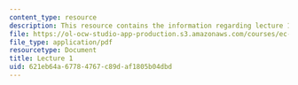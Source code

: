```yaml
---
content_type: resource
description: This resource contains the information regarding lecture 1.
file: https://ol-ocw-studio-app-production.s3.amazonaws.com/courses/ec-710-d-lab-medical-technologies-for-the-developing-world-spring-2010/621eb64a67784767c89daf1805b04dbd_MITEC_710S10_lecture1_OCW.pdf
file_type: application/pdf
resourcetype: Document
title: Lecture 1
uid: 621eb64a-6778-4767-c89d-af1805b04dbd
---
```

